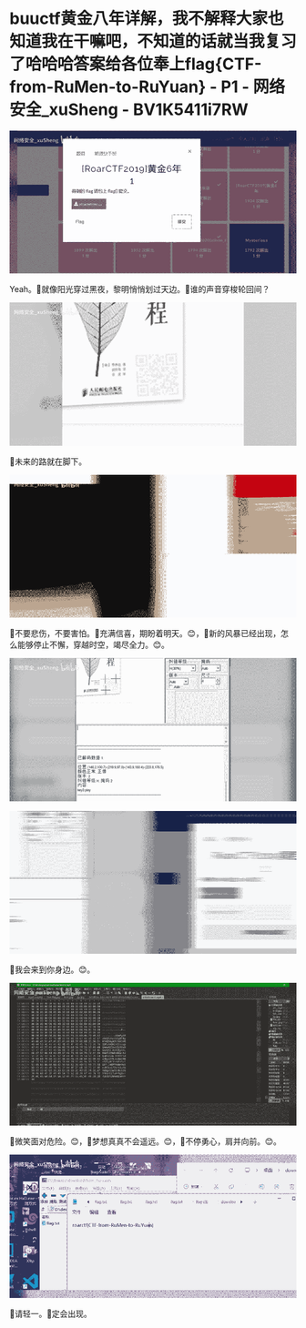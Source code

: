# buuctf黄金八年详解，我不解释大家也知道我在干嘛吧，不知道的话就当我复习了哈哈哈答案给各位奉上flag{CTF-from-RuMen-to-RuYuan} - P1 - 网络安全_xuSheng - BV1K5411i7RW

![](img/b5699eacd861f8c16fd7689a3d74a340_0.png)

Yeah。🎼就像阳光穿过黑夜，黎明悄悄划过天边。🎼谁的声音穿梭轮回间？

![](img/b5699eacd861f8c16fd7689a3d74a340_2.png)

🎼未来的路就在脚下。

![](img/b5699eacd861f8c16fd7689a3d74a340_4.png)

🎼不要悲伤，不要害怕。🎼充满信喜，期盼着明天。😊，🎼新的风暴已经出现，怎么能够停止不懈，穿越时空，竭尽全力。😊。



![](img/b5699eacd861f8c16fd7689a3d74a340_6.png)

![](img/b5699eacd861f8c16fd7689a3d74a340_7.png)

🎼我会来到你身边。😊。

![](img/b5699eacd861f8c16fd7689a3d74a340_9.png)

🎼微笑面对危险。😊，🎼梦想真真不会遥远。😊，🎼不停勇心，肩并向前。😊。

![](img/b5699eacd861f8c16fd7689a3d74a340_11.png)

🎼请轻一。🎼定会出现。